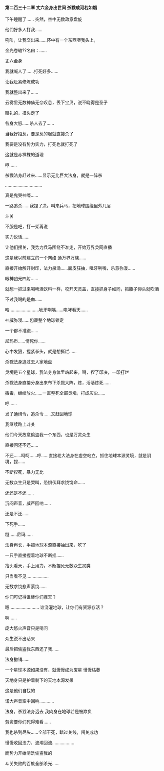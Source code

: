 #### 第二百三十二章 丈六金身出世间 杀戮成河若如烟


下午睡醒了……
突然，空中无数敌意盘旋

他们好多人打我……

吼叫，让我交出来……怀中有一个东西咂我头上，

金光卷轴??名曰：……

丈六金身

我就喊人了……打死好多……


让我赶紧修炼成功

我就整出来了……

云雾里无数神仙无奈叹息，丢下宝贝，说不晓得是圣子

赔礼的，扭头走了

各身大怒……杀人去了……

当我好招惹，要是惹的起就直接杀了

我要是没有势力实力，打死也就打死了

这就是赤裸裸的道理

哼……

杀戮法身赶过来……显示无比巨大法身，就是一阵杀

…………………………

真是鬼哭神嚎……

一路追杀……我捏了决，叫来兵马，把地球围绕里外几层

斗关

不服是吧，打一架再说

实力说话……

让他们摆关，我势力兵马围绕不准走，开始万界灵网直播

这是我以前建立的一个网络
通万界万族……

直接开始解开封印，法力泉涌……面皮狂抽，呲牙咧嘴，杀意弥漫……

眼神凶光四射……

就想一抓过来喝啤酒饮料一样，咬开天灵盖，直接抓身子如同，抓瓶子仰头就吹酒

不过我喝的是血……

哈……………………呲牙咧嘴……咆哮看天……

神威弥漫……包裹整个地球锁定

一个都不准跑……

尼玛币……愣死你……

心中发狠，握紧拳头，就是想撕烂……

杀戮法身追过去人家地盘

灵境是五个星球，我法身身体里站起来，喝，捏了印决，一印打烂

杀戮法身直接分身出来布下杀戮大阵，炼，活活炼死……

撒毒，继续放火……一直整死全部灵境，打成灰尘……

哼……

发了通缉令，追杀令……又赶回地球

我继续路上斗关

他们今天故意偷盗我一个东西，也是万灵众生

直接问还不还……

不还……呵呵……哼……直接老大法身在虚空站立，抓住地球本源灵境，就是阴境，捏……

不断捏死，暴力无比

无数众生只是哭叫，恐惧伏拜求饶饶命……

还还是不还……

沉闷声音，威严回响……

还是不还……

下死手……

糙……尼玛……

法身再长，手抓地球本源直接抽出来，吃了

一只手直接握着地球不断捏……

抬头看天，手上用力，不断捏死无数众生灵类

只当看不见………………

无数求饶悲声萦绕……

你们可记得谁替你们撑天？

嗯……………………
谁浇灌地球，让你们有资源存活？

啊……

庞大怒火声音只是喝问

众生说不出话来

最后把偷盗我东西还了我……

法身撤销……

一个星球本源如果没有，就慢慢成为废星
慢慢枯萎

天地身只是护着剩下的天地本源发呆

这是他们自找的

诺大声音空中回响…………

法身，杀戮法身远去
我肉身在地球若是被欺负

劳资要你们死得难看……

我也杀到尽头……全部干死，踏过关线，闯关成功

慢慢收回法力，波潮回流………………

而势力开始清洗偷盗我的

斗关失败的百族全部杀光……


